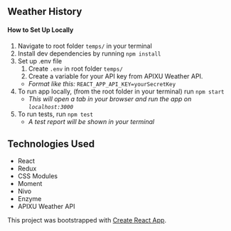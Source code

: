 ## Weather History

#### How to Set Up Locally

1. Navigate to root folder `temps/` in your terminal
1. Install dev dependencies by running `npm install`
1. Set up .env file
   1. Create `.env` in root folder `temps/`
   1. Create a variable for your API key from APIXU Weather API.
   - _Format like this:_ `REACT_APP_API_KEY=yourSecretKey`
1. To run app locally, (from the root folder in your terminal) run `npm start`
   - _This will open a tab in your browser and run the app on `localhost:3000`_
1. To run tests, run `npm test`
   - _A test report will be shown in your terminal_

## Technologies Used

- React
- Redux
- CSS Modules
- Moment
- Nivo
- Enzyme
- APIXU Weather API

This project was bootstrapped with [Create React App](https://github.com/facebookincubator/create-react-app).
